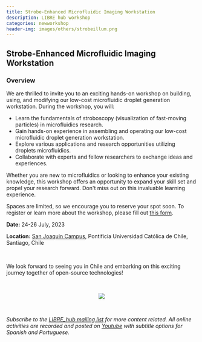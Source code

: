 ```yaml
---
title: Strobe-Enhanced Microfluidic Imaging Workstation
description: LIBRE hub workshop
categories: newworkshop
header-img: images/others/strobeillum.png
---
```


## Strobe-Enhanced Microfluidic Imaging Workstation

### Overview
We are thrilled to invite you to an exciting hands-on workshop on building, using, and modifying our low-cost microfluidic droplet generation workstation. During the workshop, you will:
- Learn the fundamentals of stroboscopy (visualization of fast-moving particles) in microfluidics research.
- Gain hands-on experience in assembling and operating our low-cost microfluidic droplet generation workstation.
- Explore various applications and research opportunities utilizing droplets microfluidics.
- Collaborate with experts and fellow researchers to exchange ideas and experiences.

Whether you are new to microfluidics or looking to enhance your existing knowledge, this workshop offers an opportunity to expand your skill set and propel your research forward. Don't miss out on this invaluable learning experience.

Spaces are limited, so we encourage you to reserve your spot soon. To register or learn more about the workshop, please fill out [this form](https://tinyurl.com/microfluidics-librehub).

**Date:** 24-26 July, 2023

**Location:** [San Joaquin Campus](https://www.uc.cl/universidad/nuestros-campus/san-joaquin/), Pontificia Universidad Católica de Chile, Santiago, Chile

<br>

We look forward to seeing you in Chile and embarking on this exciting journey together of open-source technologies!

<br>

<p align="center">
<img src="{{site.baseurl}}/images/others/strobeillum.png" data-action="zoom">
</p>

<br>

*Subscribe to the [LIBRE_hub mailing list](https://mailchi.mp/2efa11be3d6b/libre_hub) for more content related. All online activities are recorded and posted on [Youtube](https://www.youtube.com/channel/UCKaffupDA8KKrDE0rd668Xw) with subtitle options for Spanish and Portuguese.*
